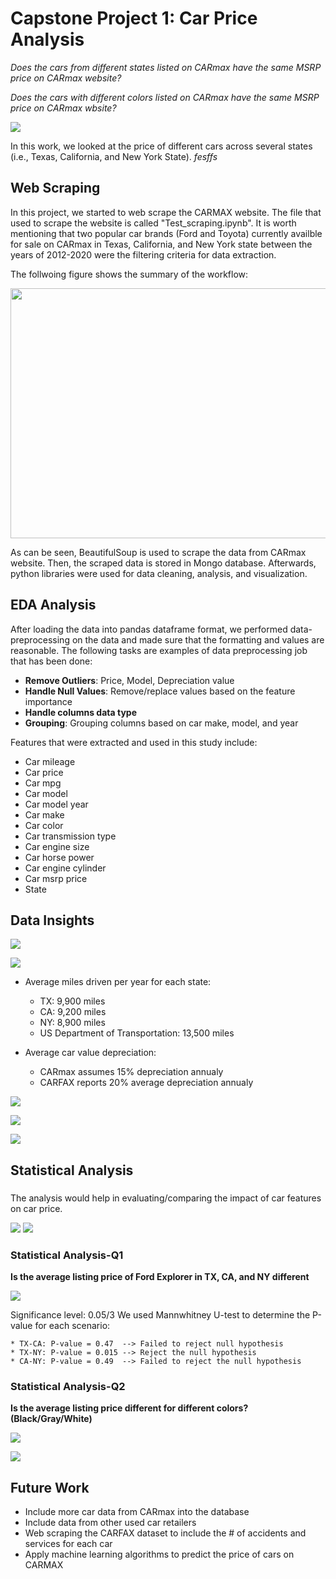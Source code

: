 # Capstone Project 1: Car Price Analysis
*Does the cars from different states listed on CARmax have the same MSRP price on CARmax website?*

*Does the cars with different colors listed on CARmax have the same MSRP price on CARmax wbsite?*

![](images/Introduction.png)

In this work, we looked at the price of different cars across several states (i.e., Texas, California, and New York State).
*fesffs* 

## Web Scraping
In this project, we started to web scrape the CARMAX website. The file that used to scrape the website is called "Test_scraping.ipynb". It is worth mentioning that two popular car brands (Ford and Toyota) currently availble for sale on CARmax in Texas, California, and New York state between the years of 2012-2020 were the filtering criteria for data extraction.


The follwoing figure shows the summary of the workflow:

<img src="images/Workflow.jpg" width=800 height = 400>

As can be seen, BeautifulSoup is used to scrape the data from CARmax website. Then, the scraped data is stored in Mongo database. Afterwards, python libraries were used for data cleaning, analysis, and visualization. 


## EDA Analysis
After loading the data into pandas dataframe format, we performed data-preprocessing on the data and made sure that the formatting and values are reasonable. The following tasks are examples of data preprocessing job that has been done:
* **Remove Outliers**: Price, Model, Depreciation value
* **Handle Null Values**: Remove/replace values based on the feature importance
* **Handle columns data type**
* **Grouping**: Grouping columns based on car make, model, and year

Features that were extracted and used in this study include:
* Car mileage
* Car price
* Car mpg
* Car model
* Car model year
* Car make
* Car color
* Car transmission type
* Car engine size
* Car horse power
* Car engine cylinder
* Car msrp price
* State




## Data Insights

![](images/Heatmap.png)




![](images/Mileage_per_state.png)

* Average miles driven per year for each state:
    * TX: 9,900 miles
    * CA: 9,200 miles
    * NY: 8,900 miles
    * US Department of Transportation: 13,500 miles

* Average car value depreciation:
    * CARmax assumes 15% depreciation annualy
    * CARFAX reports 20% average depreciation annualy


![](images/Depreciation_Ford.jpg)



![](images/Ford_Toyota.png)





![](images/Car_color_per_state.png)


## Statistical Analysis
###  

The analysis would help in evaluating/comparing the impact of car features on car price. 



![](images/Age_depreciation.png)
![](images/Car_Distribution.jpg)



### Statistical Analysis-Q1
**Is the average listing price of Ford Explorer in TX, CA, and NY different**

![](images/Ford_Explorer_state_price.png)

Significance level: 0.05/3
We used Mannwhitney U-test to determine the P-value for each scenario:

    * TX-CA: P-value = 0.47  --> Failed to reject null hypothesis
    * TX-NY: P-value = 0.015 --> Reject the null hypothesis
    * CA-NY: P-value = 0.49  --> Failed to reject the null hypothesis


### Statistical Analysis-Q2
**Is the average listing price different for different colors? (Black/Gray/White)**

![](images/Price_color.png)

![](images/P_Value_Car.png)




## Future Work
* Include more car data from CARmax into the database
* Include data from other used car retailers
* Web scraping the CARFAX dataset to include the # of accidents and services for each car
* Apply machine learning algorithms to predict the price of cars on CARMAX
